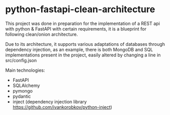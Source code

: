 # python-fastapi-clean-architecture

This project was done in preparation for the implementation of a REST api with python & FastAPI with certain requirements, it is a blueprint for following clean/onion architecture.

Due to its architecture, it supports various adaptations of databases through dependency injection, as an example, there is both MongoDB and SQL implementations present in the project, easily altered by changing a line in src/config.json


Main technologies:

- FastAPI
- SQLAlchemy
- pymongo
- pydantic
- inject (dependency injection library https://github.com/ivankorobkov/python-inject)